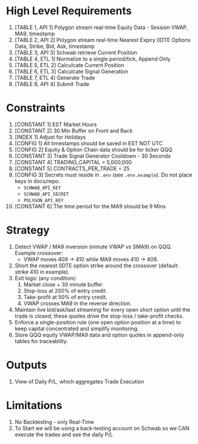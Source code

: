 # High Level Requirements

1) [TABLE 1, API 1] Polygon stream real-time Equity Data - Session VWAP, MA9, timestamp
2) [TABLE 2, API 2] Polygon stream real-time Nearest Expiry 0DTE Options Data, Strike, Bid, Ask, timestamp
3) [TABLE 3, API 3] Schwab retrieve Current Position
4) [TABLE 4, ETL 1] Normalize to a single period/tick, Append Only
5) [TABLE 5, ETL 2] Calculcate Current Position
6) [TABLE 6, ETL 3] Calculcate Signal Generation
7) [TABLE 7, ETL 4] Generate Trade
8) [TABLE 8, API 4] Submit Trade

# Constraints

1. [CONSTANT 1] EST Market Hours
2. [CONSTANT 2] 30 Min Buffer on Front and Back
3. [INDEX 1] Adjust for Holidays
4. [CONFIG 1] All timestamps should be saved in EST NOT UTC
5. [CONFIG 2] Equity & Option Chain data should be for ticker QQQ
6. [CONSTANT 3] Trade Signal Generator Cooldown - 30 Seconds
7. [CONSTANT 4] TRADING_CAPITAL = 5,000,000
8. [CONSTANT 5] CONTRACTS_PER_TRADE = 25
9. [CONFIG 3] Secrets must reside in `.env` (see `.env.example`). Do not place keys in docs/repo.
   - `SCHWAB_API_KEY`
   - `SCHWAB_API_SECRET`
   - `POLYGON_API_KEY`
10. [CONSTANT 6] The time period for the MA9 should be 9 Mins

# Strategy

1. Detect VWAP / MA9 inversion (minute VWAP vs SMA9) on QQQ. Example crossover:
   - VWAP moves 409 → 410 while MA9 moves 410 → 409.
2. Short the nearest 0DTE option strike around the crossover (default: strike 410 in example).
3. Exit logic (any condition):
   1. Market close + 30 minute buffer.
   2. Stop-loss at 200% of entry credit.
   3. Take-profit at 50% of entry credit.
   4. VWAP crosses MA9 in the reverse direction.
4. Maintain live bid/ask/last streaming for every open short option until the trade is closed; these quotes drive the stop-loss / take-profit checks.
5. Enforce a single-position rule (one open option position at a time) to keep capital concentrated and simplify monitoring.
6. Store QQQ equity VWAP/MA9 data and option quotes in append-only tables for traceability.

# Outputs

1. View of Daily P/L, which aggregates Trade Execution

# Limitations

1. No Backtesting - only Real-Time
2. To Start we will be using a back-testing account on Schwab so we CAN execute the trades and see the daily P/L
